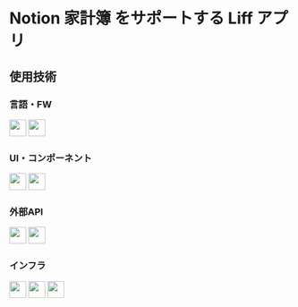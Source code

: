 # Notion 家計簿 をサポートする Liff アプリ
## 使用技術
### 言語・FW
<img src="https://shields.io/badge/TypeScript-3178C6?logo=TypeScript&logoColor=FFF&style=flat-square" height=30>
<img src="https://img.shields.io/badge/next.js-000000?style=for-the-badge&logo=nextdotjs&logoColor=white" height=30>

### UI・コンポーネント
<img src="https://img.shields.io/badge/tailwindcss-0F172A?&logo=tailwindcss" height=30>
<img src="https://img.shields.io/badge/shadcn%2Fui-000000?style=for-the-badge&logo=shadcnui&logoColor=white" height=30>

### 外部API
<img src="https://img.shields.io/badge/Notion-000000?style=for-the-badge&logo=notion&logoColor=white" height=30>
<img src="https://upload.wikimedia.org/wikipedia/commons/thumb/4/41/LINE_logo.svg/320px-LINE_logo.svg.png" height=30>

### インフラ
<img src="https://img.shields.io/badge/Vercel-black?style=flat&logo=Vercel&logoColor=white" height=30>
<img src="https://shields.io/badge/supabase-black?logo=supabase&style=for-the-badge" height=30>
<img src="https://img.shields.io/badge/postgresql-4169e1?style=for-the-badge&logo=postgresql&logoColor=white" height=30>
